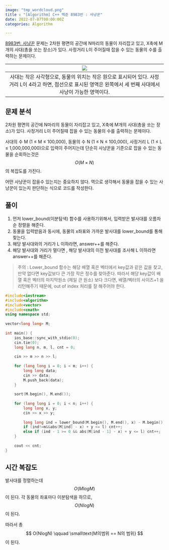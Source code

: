 ```yaml
---
image: "tmp_wordcloud.png"
title : "[Algorithm] C++ 백준 8983번 : 사냥꾼"
date: 2022-07-07T00:00:00Z
categories: Algorithm

---
```


[8983번: 사냥꾼](https://www.acmicpc.net/problem/8983) 문제는 2차원 평면의 공간에 N마리의 동물이 자리잡고 있고, X축에 M개의 사대(총을 쏘는 장소)가 있다. 사정거리 L이 주어질때 잡을 수 있는 동물의 수를 출력하는 문제이다.

|![](https://upload.acmicpc.net/80de7dba-b822-4f30-b833-de3071af385b/-/preview/)|
|:---:|
|사대는 작은 사각형으로, 동물의 위치는 작은 원으로 표시되어 있다. 사정거리 L이 4라고 하면, 점선으로 표시된 영역은 왼쪽에서 세 번째 사대에서 사냥이 가능한 영역이다.|

## 문제 분석

2차원 평면의 공간에 N마리의 동물이 자리잡고 있고, X축에 M개의 사대(총을 쏘는 장소)가 있다. 사정거리 L이 주어질때 잡을 수 있는 동물의 수를 출력하는 문제이다.

사대의 수 M (1 ≤ M ≤ 100,000), 동물의 수 N (1 ≤ N ≤ 100,000), 사정거리 L (1 ≤ L ≤ 1,000,000,000)으로 입력이 주어지는데 단순히 사냥꾼을 기준으로 잡을 수 있는 동물을 순회하는것은 $$ O(M \times N) $$ 의 복잡도를 가진다.

어떤 사냥꾼이 잡을수 있는지는 중요하지 않다. 역으로 생각해서 동물을 잡을 수 있는 사냥꾼이 있는지 판단하는 식으로 코드를 작성한다.

## 풀이

1. 먼저 lower_bound(이분탐색) 함수를 사용하기위해서, 입력받은 발사대를 오름차순 정렬을 해준다.
2. 동물을 입력받음과 동시에, 동물의 x좌표와 가까운 발사대를 lower_bound를 통해 찾는다.
3. 해당 발사대와의 거리가 L 이하라면, answer++를 해준다.
4. 해당 발사대와 거리가 멀다면 , 해당 발사대의 이전 발사대를 조사해 L 이하라면 answer++를 해준다.

> 주의 : Lower_bound 함수는 해당 배열 혹은 벡터에서 key값과 같은 값을 찾고, 만약 없다면 key값보다 큰 가장 작은 정수를 찾아준다. 따라서 해당 key값이 배열 혹은 벡터의 마지막원소 (제일 큰 원소) 보다 크다면, 배열/벡터의 사이즈+1 을 리턴해주기 때문에, out of index 처리를 잘 해주어야 한다.

```cpp
#include<iostream>	
#include<algorithm>	
#include<vector>	
#include<cmath>	
using namespace std;
	
vector<long long> M;
	
int main() {
	ios_base::sync_with_stdio(0);	
	cin.tie(0);	
	long long n, m, l, cnt = 0;
	
	cin >> m >> n >> l;
	
	for (long long i = 0; i < m; i++) {	
		long long data;	
		cin >> data;	
		M.push_back(data);	
	}
	
	sort(M.begin(), M.end());
	
	for (long long i = 0; i < n; i++) {	
		long long x, y;	
		cin >> x >> y;
	
		long long ind = lower_bound(M.begin(), M.end(), x) - M.begin();	
		if (ind!=m&&abs(M[ind] - x) + y <= l) cnt++;	
		else if (ind - 1 >= 0 && abs(M[ind - 1] - x) + y <= l) cnt++;	
	}
	
	cout << cnt;	
}
```
## 시간 복잡도

발사대를 정렬하는데 $$ O(MlogM) $$ 이 된다. 각 동물의 좌표마다 이분탐색을 하므로, $$ O(NlogN) $$ 이 된다.

따라서 총 $$ O(NlogN) \qquad \small\text{M의범위 == N의 범위} $$이 된다. 